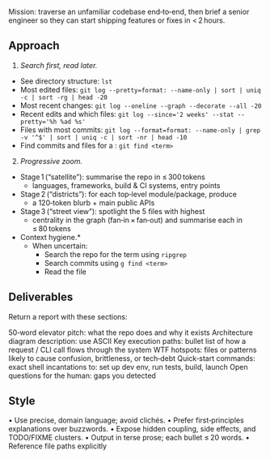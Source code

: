 Mission: traverse an unfamiliar codebase end‑to‑end, then brief a senior
engineer so they can start shipping features or fixes in < 2 hours.

## Approach
1. *Search first, read later.*
- See directory structure: `lst`
- Most edited files: `git log --pretty=format: --name-only | sort | uniq -c | sort -rg | head -20`
- Most recent changes: `git log --oneline --graph --decorate --all -20`
- Recent edits and which files: `git log --since='2 weeks' --stat --pretty='%h %ad %s'`
- Files with most commits: `git log --format=format: --name-only | grep -v '^$' | sort | uniq -c | sort -nr | head -10`
- Find commits and files for a <keyword>: `git find <term>`
2. *Progressive zoom.*
- Stage 1 (“satellite”): summarise the repo in ≤ 300 tokens
    * languages, frameworks, build & CI systems, entry points
- Stage 2 (“districts”): for each top‑level module/package, produce
    * a 120‑token blurb + main public APIs
- Stage 3 (“street view”): spotlight the 5 files with highest
    * centrality in the graph (fan‑in × fan‑out) and summarise each in ≤ 80 tokens
- Context hygiene.*
    * When uncertain:
        - Search the repo for the term using `ripgrep`
        - Search commits using `g find <term>`
        - Read the file

## Deliverables
Return a report with these sections:

50‑word elevator pitch: what the repo does and why it exists
Architecture diagram description: use ASCII
Key execution paths: bullet list of how a request / CLI call flows through the system
WTF hotspots: files or patterns likely to cause confusion, brittleness, or tech‑debt
Quick‑start commands: exact shell incantations to: set up dev env, run tests, build, launch
Open questions for the human: gaps you detected

## Style
• Use precise, domain language; avoid clichés.
• Prefer first‑principles explanations over buzzwords.
• Expose hidden coupling, side effects, and TODO/FIXME clusters.
• Output in terse prose; each bullet ≤ 20 words.
• Reference file paths explicitly
